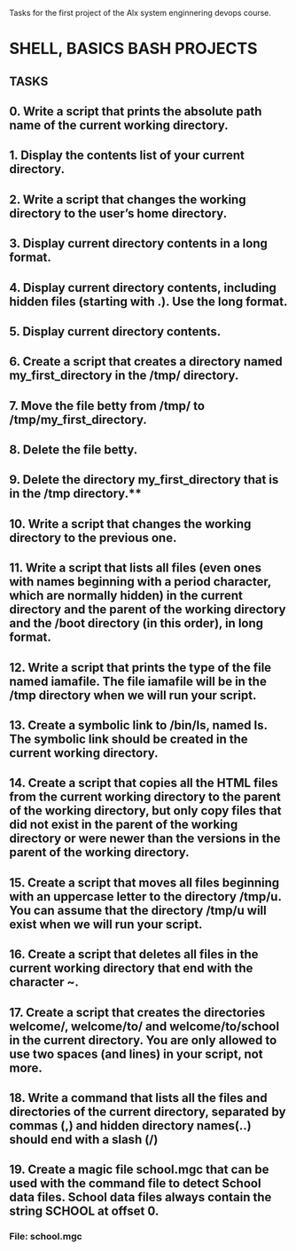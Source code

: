 Tasks for the first project of the Alx system enginnering devops course.

# SHELL, BASICS BASH PROJECTS

## TASKS

## 0. Write a script that prints the absolute path name of the current working directory.
    
## 1. Display the contents list of your current directory.
    
## 2. Write a script that changes the working directory to the user’s home directory.
    
## 3. Display current directory contents in a long format.
    
## 4. Display current directory contents, including hidden files (starting with .). Use the long format.
    
## 5. Display current directory contents.
    
## 6. Create a script that creates a directory named my_first_directory in the /tmp/ directory.
   
## 7. Move the file betty from /tmp/ to /tmp/my_first_directory.
    
## 8. Delete the file betty.
    
## 9. Delete the directory my_first_directory that is in the /tmp directory.**
    
## 10. Write a script that changes the working directory to the previous one.
    
## 11. Write a script that lists all files (even ones with names beginning with a period character, which are normally hidden) in the current directory and the parent of the working directory and the /boot directory (in this order), in long format.
    
## 12. Write a script that prints the type of the file named iamafile. The file iamafile will be in the /tmp directory when we will run your script.
    
## 13. Create a symbolic link to /bin/ls, named __ls__. The symbolic link should be created in the current working directory.
    
## 14. Create a script that copies all the HTML files from the current working directory to the parent of the working directory, but only copy files that did not exist in the parent of the working directory or were newer than the versions in the parent of the working directory.
    
## 15. Create a script that moves all files beginning with an uppercase letter to the directory /tmp/u. You can assume that the directory /tmp/u will exist when we will run your script.
    
## 16. Create a script that deletes all files in the current working directory that end with the character ~.

## 17. Create a script that creates the directories welcome/, welcome/to/ and welcome/to/school in the current directory. You are only allowed to use two spaces (and lines) in your script, not more.

## 18. Write a command that lists all the files and directories of the current directory, separated by commas (,) and hidden directory names(..) should end with a slash (/)
  
## 19. Create a magic file school.mgc that can be used with the command file to detect School data files. School data files always contain the string SCHOOL at offset 0.
### File: school.mgc

